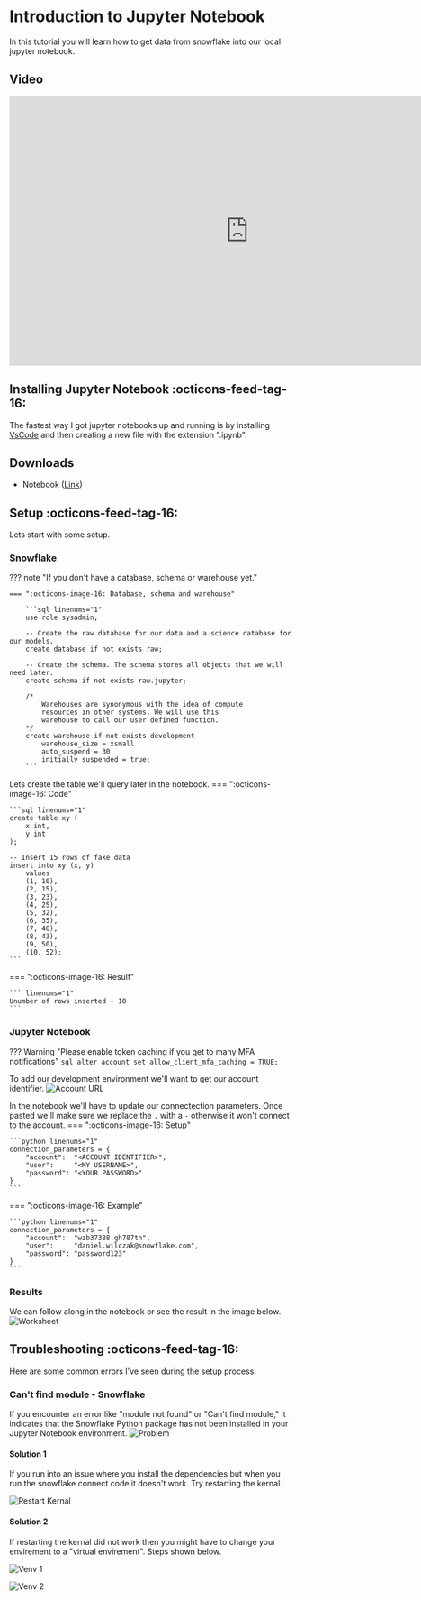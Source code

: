 # Introduction to Jupyter Notebook
In this tutorial you will learn how to get data from snowflake into our local jupyter notebook.

## Video
<iframe width="850px" height="478px" src="https://www.youtube.com/embed/BXtvIjcHmC4?si=BeLuNrC0p4tQOppo" title="YouTube video player" frameborder="0" allow="accelerometer; autoplay; clipboard-write; encrypted-media; gyroscope; picture-in-picture; web-share" referrerpolicy="strict-origin-when-cross-origin" allowfullscreen></iframe>

## Installing Jupyter Notebook :octicons-feed-tag-16:
The fastest way I got jupyter notebooks up and running is by installing [VsCode](https://code.visualstudio.com/) and then creating a new file with the extension ".ipynb".

## Downloads
- Notebook ([Link](https://sfc-gh-dwilczak.github.io/tutorials/snowflake/jupyter/introduction/files/notebook.ipynb))

## Setup :octicons-feed-tag-16:
Lets start with some setup.

### Snowflake

??? note "If you don't have a database, schema or warehouse yet."

    === ":octicons-image-16: Database, schema and warehouse"

        ```sql linenums="1"
        use role sysadmin;

        -- Create the raw database for our data and a science database for our models.
        create database if not exists raw;

        -- Create the schema. The schema stores all objects that we will need later.
        create schema if not exists raw.jupyter;

        /*
            Warehouses are synonymous with the idea of compute
            resources in other systems. We will use this
            warehouse to call our user defined function.
        */
        create warehouse if not exists development 
            warehouse_size = xsmall
            auto_suspend = 30
            initially_suspended = true;
        ```

Lets create the table we'll query later in the notebook.
=== ":octicons-image-16: Code"

    ```sql linenums="1"
    create table xy (
        x int,
        y int
    );

    -- Insert 15 rows of fake data
    insert into xy (x, y)
        values
        (1, 10),
        (2, 15),
        (3, 23),
        (4, 25),
        (5, 32),
        (6, 35),
        (7, 40),
        (8, 43),
        (9, 50),
        (10, 52);
    ```

=== ":octicons-image-16: Result"

    ``` linenums="1"
    Unumber of rows inserted - 10
    ```

### Jupyter Notebook
??? Warning "Please enable token caching if you get to many MFA notifications"
    ```sql
    alter account set allow_client_mfa_caching = TRUE;
    ```


To add our development environment we'll want to get our account identifier. 
![Account URL](images/07.png)

In the notebook we'll have to update our connectection parameters. Once pasted we'll make sure we replace the ``.`` with a ``-`` otherwise it won't connect to the account.
=== ":octicons-image-16: Setup"

    ```python linenums="1"
    connection_parameters = {
        "account":  "<ACCOUNT IDENTIFIER>",
        "user":     "<MY USERNAME>",
        "password": "<YOUR PASSWORD>"
    }   
    ```

=== ":octicons-image-16: Example"

    ```python linenums="1"
    connection_parameters = {
        "account":  "wzb37388.gh787th",
        "user":     "daniel.wilczak@snowflake.com",
        "password": "password123"
    }   
    ```


### Results
We can follow along in the notebook or see the result in the image below.
![Worksheet](images/02.png)

## Troubleshooting :octicons-feed-tag-16:
Here are some common errors I've seen during the setup process.

### Can't find module - Snowflake
If you encounter an error like "module not found" or "Can't find module," it indicates that the Snowflake Python package has not been installed in your Jupyter Notebook environment.
![Problem](images/03.png)

#### Solution 1
If you run into an issue where you install the dependencies but when you run the snowflake connect code it doesn't work. Try restarting the kernal.

![Restart Kernal](images/04.png)

#### Solution 2
If restarting the kernal did not work then you might have to change your envirement to a "virtual envirement". Steps shown below.

![Venv 1](images/05.png)

![Venv 2](images/06.png)
